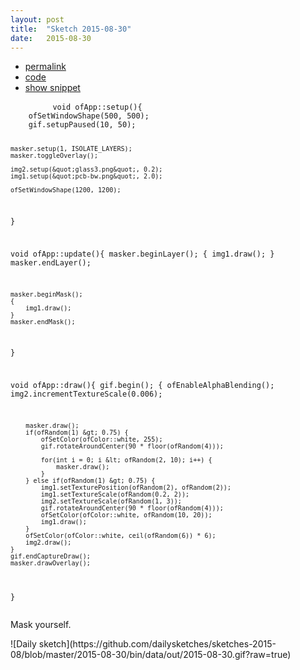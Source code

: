 ```yaml
---
layout: post
title:  "Sketch 2015-08-30"
date:   2015-08-30
---
```

<div class="code">
    <ul>
		<li><a href="{% post_url 2015-08-30-sketch %}">permalink</a></li>
		<li><a href="https://github.com/dailysketches/sketches-2015-08/tree/master/2015-08-30">code</a></li>
		<li><a href="#" class="snippet-button">show snippet</a></li>
	</ul>
    <pre class="snippet">
        <code class="cpp">void ofApp::setup(){
    ofSetWindowShape(500, 500);
    gif.setupPaused(10, 50);

    masker.setup(1, ISOLATE_LAYERS);
    masker.toggleOverlay();

    img2.setup(&quot;glass3.png&quot;, 0.2);
    img1.setup(&quot;pcb-bw.png&quot;, 2.0);

    ofSetWindowShape(1200, 1200);
}

void ofApp::update(){
    masker.beginLayer();
    {
        img1.draw();
    }
    masker.endLayer();
    
    masker.beginMask();
    {
        img1.draw();
    }
    masker.endMask();
}

void ofApp::draw(){
    gif.begin();
    {
        ofEnableAlphaBlending();
        img2.incrementTextureScale(0.006);

        masker.draw();
        if(ofRandom(1) &gt; 0.75) {
            ofSetColor(ofColor::white, 255);
            gif.rotateAroundCenter(90 * floor(ofRandom(4)));

            for(int i = 0; i &lt; ofRandom(2, 10); i++) {
                masker.draw();
            }
        } else if(ofRandom(1) &gt; 0.75) {
            img1.setTexturePosition(ofRandom(2), ofRandom(2));
            img1.setTextureScale(ofRandom(0.2, 2));
            img2.setTextureScale(ofRandom(1, 3));
            gif.rotateAroundCenter(90 * floor(ofRandom(4)));
            ofSetColor(ofColor::white, ofRandom(10, 20));
            img1.draw();
        }
        ofSetColor(ofColor::white, ceil(ofRandom(6)) * 6);
        img2.draw();
    }
    gif.endCaptureDraw();
    masker.drawOverlay();
}</code>
    </pre>
</div>
<p class="description">Mask yourself.</p>
![Daily sketch](https://github.com/dailysketches/sketches-2015-08/blob/master/2015-08-30/bin/data/out/2015-08-30.gif?raw=true)
